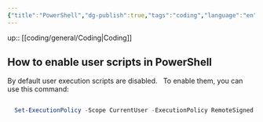 ```yaml
---
{"title":"PowerShell","dg-publish":true,"tags":"coding","language":"en","permalink":"/coding/power-shell/power-shell/","dgPassFrontmatter":true}
---
```


up:: [[coding/general/Coding\|Coding]]

## How to enable user scripts in PowerShell

By default user execution scripts are disabled.  
To enable them, you can use this command:

```PowerShell

  Set-ExecutionPolicy -Scope CurrentUser -ExecutionPolicy RemoteSigned

```
